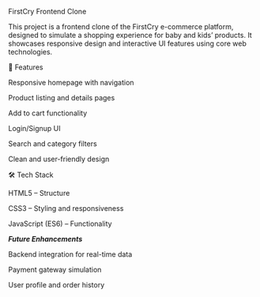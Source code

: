 FirstCry Frontend Clone

This project is a frontend clone of the FirstCry e-commerce platform, designed to simulate a shopping experience for baby and kids’ products. It showcases responsive design and interactive UI features using core web technologies.

🚀 Features

Responsive homepage with navigation

Product listing and details pages

Add to cart functionality

Login/Signup UI

Search and category filters

Clean and user-friendly design


🛠 Tech Stack

HTML5 – Structure

CSS3 – Styling and responsiveness

JavaScript (ES6) – Functionality


***Future Enhancements***

Backend integration for real-time data

Payment gateway simulation

User profile and order history
